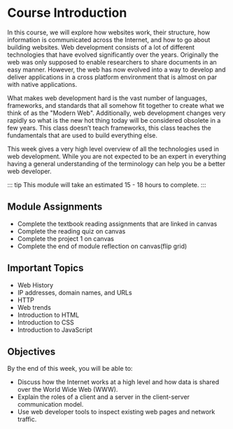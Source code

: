 # Course Introduction

In this course, we will explore how websites work, their structure, how
information is communicated across the Internet, and how to go about
building websites. Web development consists of a lot of different
technologies that have evolved significantly over the years. Originally
the web was only supposed to enable researchers to share documents in an
easy manner. However, the web has now evolved into a way to develop and
deliver applications in a cross platform environment that is almost on
par with native applications.

What makes web development hard is the vast number of languages,
frameworks, and standards that all somehow fit together to create what
we think of as the "Modern Web". Additionally, web development changes
very rapidly so what is the new hot thing today will be considered
obsolete in a few years. This class doesn’t teach frameworks, this class
teaches the fundamentals that are used to build everything else.

This week gives a very high level overview of all the technologies used
in web development. While you are not expected to be an expert in
everything having a general understanding of the terminology can help
you be a better web developer.

::: tip
This module will take an estimated 15 - 18 hours to complete.
:::

## Module Assignments

- Complete the textbook reading assignments that are linked in canvas
- Complete the reading quiz on canvas
- Complete the project 1 on canvas
- Complete the end of module reflection on canvas(flip grid)

## Important Topics

- Web History
- IP addresses, domain names, and URLs
- HTTP
- Web trends
- Introduction to HTML
- Introduction to CSS
- Introduction to JavaScript

## Objectives

By the end of this week, you will be able to:

- Discuss how the Internet works at a high level and how data is shared over the World Wide Web (WWW).
- Explain the roles of a client and a server in the client-server communication model.
- Use web developer tools to inspect existing web pages and network traffic.
